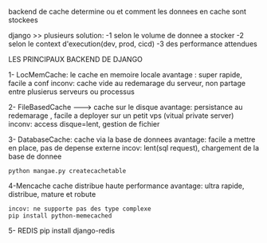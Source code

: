 backend de cache 
determine ou et comment les donnees en cache sont stockees 

django >> plusieurs solution:
    -1 selon le volume de donnee a stocker 
    -2 selon le context d'execution(dev, prod, cicd)
    -3 des performance attendues


LES PRINCIPAUX BACKEND DE DJANGO 

1- LocMemCache: le cache en memoire locale
    avantage : super rapide, facile a conf
    inconv: cache vide au redemarage du serveur, non partage entre plusierus serveurs ou processus


2- FileBasedCache ---> cache sur le disque
    avantage: persistance au redemarage , facile a deployer sur un petit vps (vitual private server)
    inconv: access disque=lent, gestion de fichier

3- DatabaseCache: cache via la base de donnees 
    avantage: facile a mettre en place, pas de depense externe
    incov: lent(sql request), chargement de la base de donnee

    python mangae.py createcachetable 


4-Mencache cache distribue haute performance
    avantage: ultra rapide, distribue, mature et robute 

    incov: ne supporte pas des type complexe
    pip install python-memecached


5- REDIS 
pip install django-redis


